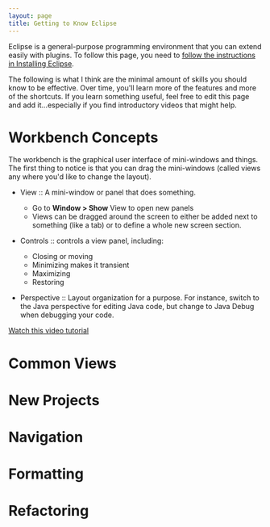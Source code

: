```yaml
---
layout: page
title: Getting to Know Eclipse
---
```

Eclipse is a general-purpose programming environment that you can
extend easily with plugins. To follow this page, you need
to [follow the instructions in Installing Eclipse][012].

The following is what I think are the minimal amount of skills you
should know to be effective. Over time, you'll learn more of the
features and more of the shortcuts. If you learn something useful,
feel free to edit this page and add it...especially if you find
introductory videos that might help.

Workbench Concepts
======================================================================

The workbench is the graphical user interface of mini-windows and
things. The first thing to notice is that you can drag the
mini-windows (called views any where you'd like to change the layout).

* View :: A mini-window or panel that does something.
  * Go to **Window > Show** View to open new panels
  * Views can be dragged around the screen to either be added next to
    something (like a tab) or to define a whole new screen section.

* Controls :: controls a view panel, including:
  * Closing or moving
  * Minimizing makes it transient
  * Maximizing
  * Restoring

* Perspective :: Layout organization for a purpose. For instance,
  switch to the Java perspective for editing Java code, but change to
  Java Debug when debugging your code.

[Watch this video tutorial][vid-tut]

Common Views
======================================================================

New Projects
======================================================================

Navigation
======================================================================

Formatting
======================================================================

Refactoring
======================================================================

  [vid-tut]: http://eclipsetutorial.sourceforge.net/workbench01/lesson01.html
  [012]: ../012-installing-eclipse

